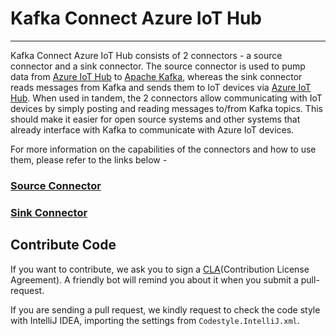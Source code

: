 # Kafka Connect Azure IoT Hub
________________________

Kafka Connect Azure IoT Hub consists of 2 connectors - a source connector and a sink connector. The source connector
is used to pump data from [Azure IoT Hub](https://azure.microsoft.com/en-us/services/iot-hub/) to
[Apache Kafka](https://kafka.apache.org/), whereas the sink connector reads messages from Kafka and sends them to IoT
 devices via [Azure IoT Hub](https://azure.microsoft.com/en-us/services/iot-hub/). When used in tandem, the 2
 connectors allow communicating with IoT devices by simply posting and reading messages to/from Kafka topics. This
 should
 make it easier for open source systems and other systems that already interface with Kafka to communicate with
 Azure IoT devices.

For more information on the capabilities of the connectors and how to use them, please refer to the links below -

### [Source Connector](README_Source.md)

### [Sink Connector](README_Sink.md)


## Contribute Code

If you want to contribute, we ask you to sign a [CLA](https://cla.microsoft.com/)(Contribution License Agreement). A
friendly bot will remind you about it when you submit a pull-request.

If you are sending a pull request, we kindly request to check the code style with IntelliJ IDEA, importing the settings
from `Codestyle.IntelliJ.xml`.
